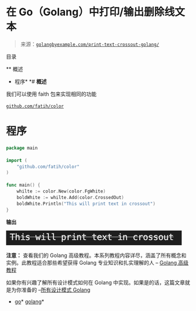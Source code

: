 <!--yml

类别：未分类

日期：2024-10-13 06:41:36

-->

# 在 Go（Golang）中打印/输出删除线文本

> 来源：[`golangbyexample.com/print-text-crossout-golang/`](https://golangbyexample.com/print-text-crossout-golang/)

目录

**   概述

+   程序*  *# **概述**

我们可以使用 faith 包来实现相同的功能

[`github.com/fatih/color`](https://github.com/fatih/color)

# **程序**

```go
package main

import (
	"github.com/fatih/color"
)

func main() {
	whilte := color.New(color.FgWhite)
	boldWhite := whilte.Add(color.CrossedOut)
	boldWhite.Println("This will print text in crossout")
}
```

**输出**

![](img/12f7cb1df58a4a34263e258c0b035cd1.png)

**注意：** 查看我们的 Golang 高级教程。本系列教程内容详尽，涵盖了所有概念和实例。此教程适合那些希望获得 Golang 专业知识和扎实理解的人 – [Golang 高级教程](https://golangbyexample.com/golang-comprehensive-tutorial/)

如果你有兴趣了解所有设计模式如何在 Golang 中实现。如果是的话，这篇文章就是为你准备的 –[所有设计模式 Golang](https://golangbyexample.com/all-design-patterns-golang/)

+   [go](https://golangbyexample.com/tag/go/)*   [golang](https://golangbyexample.com/tag/golang/)*
